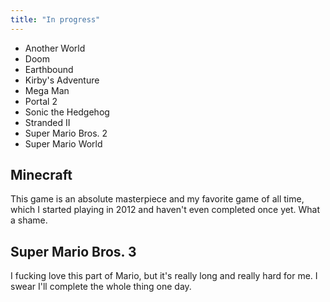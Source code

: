```yaml
---
title: "In progress"
---
```


* Another World
* Doom
* Earthbound
* Kirby's Adventure
* Mega Man
* Portal 2
* Sonic the Hedgehog
* Stranded II
* Super Mario Bros. 2
* Super Mario World

## Minecraft

This game is an absolute masterpiece and my favorite game of all time,
which I started playing in 2012 and haven't even completed once yet.
What a shame.

## Super Mario Bros. 3

I fucking love this part of Mario, but it's really long and really
hard for me. I swear I'll complete the whole thing one day.
